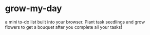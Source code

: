 # grow-my-day
a mini to-do list built into your browser. Plant task seedlings and grow flowers to get a bouquet after you complete all your tasks!
